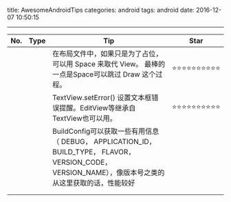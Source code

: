title: AwesomeAndroidTips
categories: android
tags: android
date: 2016-12-07 10:50:15

---

<!--head-->

| No.  | Type | Tip                                      | Star                 |
| :--: | ---- | ---------------------------------------- | -------------------- |
|      |      | 在布局文件中，如果只是为了占位，可以用 Space 来取代 View。 最棒的一点是Space可以跳过 Draw 这个过程。 | ⭐️⭐️⭐️⭐️⭐️⭐️⭐️⭐️⭐️⭐️ |
|      |      | TextView.setError() 设置文本框错误提醒。EditView等继承自TextView也可以用。 | ⭐️⭐️⭐️⭐️⭐️⭐️⭐️⭐️⭐️⭐️ |
|      |      | BuildConfig可以获取一些有用信息（ DEBUG， APPLICATION_ID， BUILD_TYPE， FLAVOR， VERSION_CODE， VERSION_NAME），像版本号之类的从这里获取的话，性能较好 |                      |
|      |      |                                          |                      |
|      |      |                                          |                      |

<!--more-->



<!--body-->
